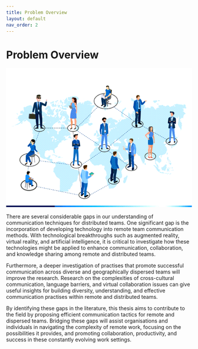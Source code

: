 ```yaml
---
title: Problem Overview
layout: default
nav_order: 2
---
```



# Problem Overview 

![](photo3.png)



There are several considerable gaps in our understanding of communication techniques for distributed teams. One significant gap is the incorporation of developing technology into remote team communication methods. With technological breakthroughs such as augmented reality, virtual reality, and artificial intelligence, it is critical to investigate how these technologies might be applied to enhance communication, collaboration, and knowledge sharing among remote and distributed teams.

Furthermore, a deeper investigation of practises that promote successful communication across diverse and geographically dispersed teams will improve the research. Research on the complexities of cross-cultural communication, language barriers, and virtual collaboration issues can give useful insights for building diversity, understanding, and effective communication practises within remote and distributed teams.

By identifying these gaps in the literature, this thesis aims to contribute to the field by proposing efficient communication tactics for remote and dispersed teams. Bridging these gaps will assist organisations and individuals in navigating the complexity of remote work, focusing on the possibilities it provides, and promoting collaboration, productivity, and success in these constantly evolving work settings.


